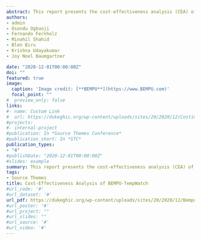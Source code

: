 ```yaml
---
abstract: This report presents the cost-effectiveness analysis (CEA) of a Saving Lives at Birth (SLAB) funded innovation – BEMPU TempWatch – in India. BEMPU TempWatch is a device that continuously monitors a newborn’s temperature, and alerts parents and healthcare providers whenever the baby’s temperature drops below the normal levels – a condition known as hypothermia. The CEA presented in this report quantifies the health and social impact of scaling BEMPU’s TempWatch over the period 2018 to 2030 in fifteen states and fifteen tier one cities in India. Data on costs were collected from BEMPU, while impact estimates were obtained from models developed by Grand Challenges Canada (GCC), and reviewed by Duke University. 
authors:
- admin
- Osondu Ogbuoji
- Fernando Fernholz
- Minahil Shahid
- Blen Biru
- Krishna Udayakumar
- Joy Noel Baumgartner

date: "2020-12-01T00:00:00Z"
doi: ""
featured: true
image:
  caption: 'Image credit: [**BEMPU**](https://www.BEMPU.com)'
  focal_point: ""
#  preview_only: false
links:
#- name: Custom Link
#  url: https://dukeghic.org/wp-content/uploads/sites/20/2020/12/Costing-Tool-for-Healthcare-Innovations-Brief.pdf
#projects:
#- internal-project
#publication: In *Source Themes Conference*
#publication_short: In *STC*
publication_types:
- "4"
#publishDate: "2020-12-01T00:00:00Z"
#slides: example
summary: This report presents the cost-effectiveness analysis (CEA) of a Saving Lives at Birth (SLAB) funded innovation – BEMPU TempWatch – in India. BEMPU TempWatch is a device that continuously monitors a newborn’s temperature, and alerts parents and healthcare providers whenever the baby’s temperature drops below the normal levels – a condition known as hypothermia. 
tags:
- Source Themes
title: Cost-Effectiveness Analysis of BEMPU-TempWatch 
#url_code: '#'
#url_dataset: '#'
url_pdf: https://dukeghic.org/wp-content/uploads/sites/20/2020/12/Bempus-TempWatch-Innovation-Cost-Effectiveness-Analysis-Report.pdf
#url_poster: '#'
#url_project: ""
#url_slides: ""
#url_source: '#'
#url_video: '#'
---
```


